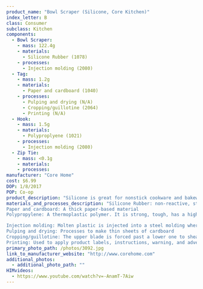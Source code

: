 ```yaml
---
product_name: "Bowl Scraper (Silicone, Core Kitchen)"
index_letter: B
class: Consumer
subclass: Kitchen
components:
  - Bowl Scraper:
    - mass: 122.4g
    - materials:
      - Silicone Rubber (1078)
    - processes:
      - Injection molding (2080)
  - Tag:
    - mass: 1.2g
    - materials:
      - Paper and cardboard (1040)
    - processes:
      - Pulping and drying (N/A)
      - Cropping/guillotine (2064)
      - Printing (N/A)
  - Hook:
    - mass: 1.5g
    - materials:
      - Polyproplyene (1021)
    - processes:
      - Injection molding (2080)
  - Zip Tie:
    - mass: <0.1g
    - materials:
    - processes:
manufacturer: "Core Home"
cost: $6.99
DOP: 1/8/2017
POP: Co-op
product_description: "Silicone is great for nonstick cookware and bakeware and will not scratch the surface."
materials_and_processes_description: "Silicone Rubber: non-reactive, stable, and resistant to extreme environments and temperatures with applications in cooking, baking, and food storage products, apparel such as undergarments, sportswear and footwear, electronics, medical devices and implants
Paper and cardboard: A thick paper-based material
Polypropylene: A thermoplastic polymer. It is strong, tough, has a high resistance to heat and acts as a barrier to moisture.

Injection molding: Molten plastic is injected into a steel molding where it is cooled
Pulping and drying: Processes to make thin sheets of cardboard
Cropping/guillotine: The upper blade is forced past a lower one to shear sheet material along a straight line
Printing: Used to apply product labels, instructions, warning, and advertisements"
primary_photo_path: /photos/3092.jpg
link_to_manufacturer_website: "http://www.corehome.com"
additional_photos:
  - additional_photo_path: ""
HIMvideos:
  - https://www.youtube.com/watch?v=-AnamT-7Aiw
---
```

